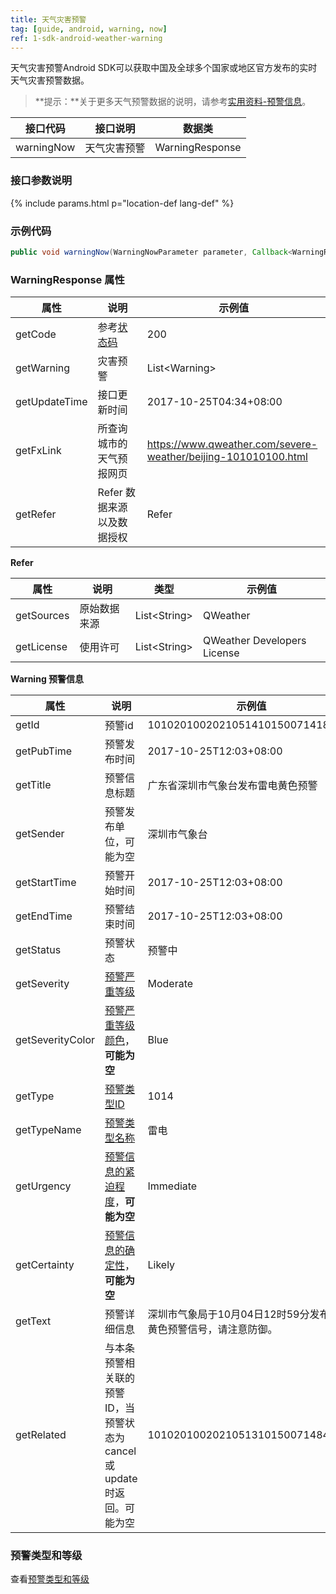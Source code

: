 ```yaml
---
title: 天气灾害预警
tag: [guide, android, warning, now]
ref: 1-sdk-android-weather-warning
---
```


天气灾害预警Android SDK可以获取中国及全球多个国家或地区官方发布的实时天气灾害预警数据。

> **提示：**关于更多天气预警数据的说明，请参考[实用资料-预警信息](/docs/resource/warning-info/)。

| 接口代码| 接口说明        | 数据类      |
| ------------ | ---------- | ----------- |
| warningNow| 天气灾害预警  | WarningResponse |

### 接口参数说明

{% include params.html p="location-def lang-def" %}

### 示例代码

```java
public void warningNow(WarningNowParameter parameter, Callback<WarningResponse> callback);
```

### WarningResponse 属性

| 属性            | 说明                       | 示例值                      |
| --------------- | -------------------------- | --------------------------- |
| getCode         | 参考[状态码](/docs/resource/status-code/)                    | 200  |
| getWarning      | 灾害预警                   | List&lt;Warning&gt; |
| getUpdateTime | 接口更新时间             | 2017-10-25T04:34+08:00     |
| getFxLink     | 所查询城市的天气预报网页 | https://www.qweather.com/severe-weather/beijing-101010100.html |
| getRefer        | Refer 数据来源以及数据授权 | Refer                       |

**Refer**

| 属性        | 说明        | 类型                | 示例值        |
| ---------- | ----------- | ------------------ | ------------ |
| getSources | 原始数据来源  | List&lt;String&gt; | QWeather     |
| getLicense | 使用许可      | List&lt;String&gt; | QWeather Developers License |

**Warning 预警信息**

| 属性         | 说明                               | 示例值                                                           |
| ------------ | ---------------------------------- | ---------------------------------------------------------------- |
| getId        | 预警id                             | 10102010020210514101500714183119
| getPubTime   | 预警发布时间   | 2017-10-25T12:03+08:00                                                 |
| getTitle     | 预警信息标题                       | 广东省深圳市气象台发布雷电黄色预警                               |
| getSender | 预警发布单位，可能为空 |深圳市气象台 |
| getStartTime | 预警开始时间                       | 2017-10-25T12:03+08:00                                |
| getEndTime   | 预警结束时间                       | 2017-10-25T12:03+08:00                                |
| getStatus    | 预警状态                           | 预警中                                                           |
| getSeverity     | [预警严重等级](/docs/resource/warning-info/#severity)               | Moderate                                                             |
| getSeverityColor     | [预警严重等级颜色](/docs/resource/warning-info/#severity-color)，**可能为空**               | Blue                                                             |
| getType      | [预警类型ID](/docs/resource/warning-info/#warning-type)     | 1014                                                             |
| getTypeName      | [预警类型名称](/docs/resource/warning-info/#warning-type)     | 雷电                                                             |
| getUrgency      | [预警信息的紧迫程度](/docs/resource/warning-info/#urgency)，**可能为空**     | Immediate                                                             |
| getCertainty      | [预警信息的确定性](/docs/resource/warning-info/#certainty)，**可能为空**     | Likely                                                             |
| getText      | 预警详细信息                       | 深圳市气象局于10月04日12时59分发布雷电黄色预警信号，请注意防御。 |
| getRelated      | 与本条预警相关联的预警ID，当预警状态为cancel或update时返回。可能为空 | 10102010020210513101500714846231 |


### 预警类型和等级

查看[预警类型和等级](/docs/resource/warning-info/)
